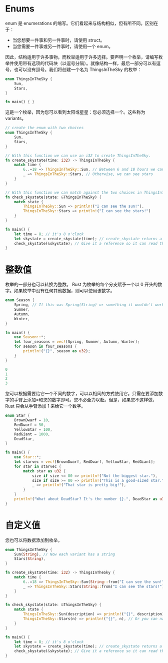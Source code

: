 # Enums

enum 是 enumerations 的缩写。它们看起来与结构相似，但有所不同。区别在于：

- 当您想要一件事和另一件事时，请使用 struct。
- 当您需要一件事或另一件事时，请使用一个 enum。

因此，结构适用于许多事物，而枚举适用于许多选择。要声明一个枚举，请编写枚举并使用带有选项的代码块（以逗号分隔）。就像结构一样，最后一部分可以有逗号，也可以没有逗号。我们将创建一个名为 ThingsInTheSky 的枚举：

```rs
enum ThingsInTheSky {
    Sun,
    Stars,
}

fn main() { }
```

这是一个枚举，因为您可以看到太阳或星星：您必须选择一个。这些称为 variants。

```rs
// create the enum with two choices
enum ThingsInTheSky {
    Sun,
    Stars,
}

// With this function we can use an i32 to create ThingsInTheSky.
fn create_skystate(time: i32) -> ThingsInTheSky {
    match time {
        6..=18 => ThingsInTheSky::Sun, // Between 6 and 18 hours we can see the sun
        _ => ThingsInTheSky::Stars, // Otherwise, we can see stars
    }
}

// With this function we can match against the two choices in ThingsInTheSky.
fn check_skystate(state: &ThingsInTheSky) {
    match state {
        ThingsInTheSky::Sun => println!("I can see the sun!"),
        ThingsInTheSky::Stars => println!("I can see the stars!")
    }
}

fn main() {
    let time = 8; // it's 8 o'clock
    let skystate = create_skystate(time); // create_skystate returns a ThingsInTheSky
    check_skystate(&skystate); // Give it a reference so it can read the variable skystate
}
```

# 整数值

枚举的一部分也可以转换为整数。 Rust 为枚举的每个分支赋予一个以 0 开头的数字。如果枚举中没有任何其他数据，则可以使用该数字。

```rs
enum Season {
    Spring, // If this was Spring(String) or something it wouldn't work
    Summer,
    Autumn,
    Winter,
}

fn main() {
    use Season::*;
    let four_seasons = vec![Spring, Summer, Autumn, Winter];
    for season in four_seasons {
        println!("{}", season as u32);
    }
}

0
1
2
3
```

您可以根据需要给它一个不同的数字，可以以相同的方式使用它。只需在要添加数字的手臂上添加=和您的数字即可。您不必全力以赴。但是，如果您不这样做，Rust 只会从手臂添加 1 来给它一个数字。

```rs
enum Star {
    BrownDwarf = 10,
    RedDwarf = 50,
    YellowStar = 100,
    RedGiant = 1000,
    DeadStar,
}

fn main() {
    use Star::*;
    let starvec = vec![BrownDwarf, RedDwarf, YellowStar, RedGiant];
    for star in starvec {
        match star as u32 {
            size if size <= 80 => println!("Not the biggest star."),
            size if size >= 80 => println!("This is a good-sized star."),
            _ => println!("That star is pretty big!"),
        }
    }
    println!("What about DeadStar? It's the number {}.", DeadStar as u32);
}
```

# 自定义值

您也可以将数据添加到枚举。

```rs
enum ThingsInTheSky {
    Sun(String), // Now each variant has a string
    Stars(String),
}

fn create_skystate(time: i32) -> ThingsInTheSky {
    match time {
        6..=18 => ThingsInTheSky::Sun(String::from("I can see the sun!")), // Write the strings here
        _ => ThingsInTheSky::Stars(String::from("I can see the stars!")),
    }
}

fn check_skystate(state: &ThingsInTheSky) {
    match state {
        ThingsInTheSky::Sun(description) => println!("{}", description), // Give the string the name description so we can use it
        ThingsInTheSky::Stars(n) => println!("{}", n), // Or you can name it n. Or anything else - it doesn't matter
    }
}

fn main() {
    let time = 8; // it's 8 o'clock
    let skystate = create_skystate(time); // create_skystate returns a ThingsInTheSky
    check_skystate(&skystate); // Give it a reference so it can read the variable skystate
}
```
